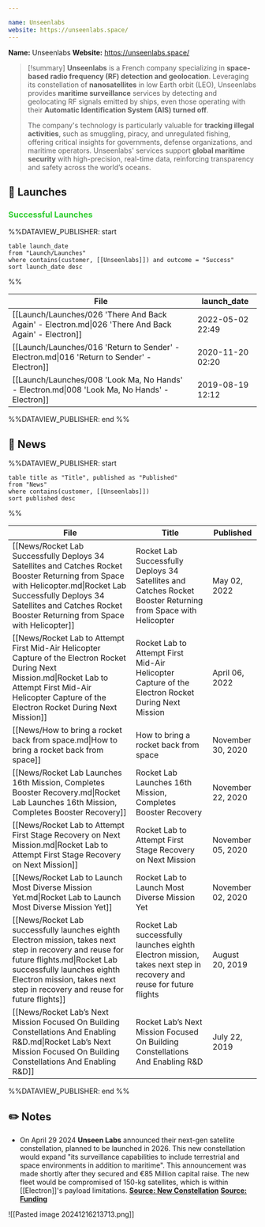 ```yaml
---

name: Unseenlabs
website: https://unseenlabs.space/
---
```


**Name:** Unseenlabs
**Website:** https://unseenlabs.space/

>[!summary]
**Unseenlabs** is a French company specializing in **space-based radio frequency (RF) detection and geolocation**. Leveraging its constellation of **nanosatellites** in low Earth orbit (LEO), Unseenlabs provides **maritime surveillance** services by detecting and geolocating RF signals emitted by ships, even those operating with their **Automatic Identification System (AIS) turned off**. 
>
>The company's technology is particularly valuable for **tracking illegal activities**, such as smuggling, piracy, and unregulated fishing, offering critical insights for governments, defense organizations, and maritime operators. Unseenlabs' services support **global maritime security** with high-precision, real-time data, reinforcing transparency and safety across the world’s oceans.


## 🚀 Launches

### <span style="color:limegreen">Successful Launches</span>

%%DATAVIEW_PUBLISHER: start
```
table launch_date
from "Launch/Launches"
where contains(customer, [[Unseenlabs]]) and outcome = "Success"
sort launch_date desc
```
%%

| File                                                                                                | launch_date      |
| --------------------------------------------------------------------------------------------------- | ---------------- |
| [[Launch/Launches/026 'There And Back Again' - Electron.md\|026 'There And Back Again' - Electron]] | 2022-05-02 22:49 |
| [[Launch/Launches/016 'Return to Sender' - Electron.md\|016 'Return to Sender' - Electron]]         | 2020-11-20 02:20 |
| [[Launch/Launches/008 'Look Ma, No Hands' - Electron.md\|008 'Look Ma, No Hands' - Electron]]       | 2019-08-19 12:12 |

%%DATAVIEW_PUBLISHER: end %%

## 📰 News
%%DATAVIEW_PUBLISHER: start
```
table title as "Title", published as "Published"
from "News"
where contains(customer, [[Unseenlabs]])
sort published desc
```
%%

| File                                                                                                                                                                                                                                                 | Title                                                                                                                | Published         |
| ---------------------------------------------------------------------------------------------------------------------------------------------------------------------------------------------------------------------------------------------------- | -------------------------------------------------------------------------------------------------------------------- | ----------------- |
| [[News/Rocket Lab Successfully Deploys 34 Satellites and Catches Rocket Booster Returning from Space with Helicopter.md\|Rocket Lab Successfully Deploys 34 Satellites and Catches Rocket Booster Returning from Space with Helicopter]]             | Rocket Lab Successfully Deploys 34 Satellites and Catches Rocket Booster Returning from Space with Helicopter        | May 02, 2022      |
| [[News/Rocket Lab to Attempt First Mid-Air Helicopter Capture of the Electron Rocket During Next Mission.md\|Rocket Lab to Attempt First Mid-Air Helicopter Capture of the Electron Rocket During Next Mission]]                                     | Rocket Lab to Attempt First Mid-Air Helicopter Capture of the Electron Rocket During Next Mission                    | April 06, 2022    |
| [[News/How to bring a rocket back from space.md\|How to bring a rocket back from space]]                                                                                                                                                             | How to bring a rocket back from space                                                                                | November 30, 2020 |
| [[News/Rocket Lab Launches 16th Mission, Completes Booster Recovery.md\|Rocket Lab Launches 16th Mission, Completes Booster Recovery]]                                                                                                               | Rocket Lab Launches 16th Mission, Completes Booster Recovery                                                         | November 22, 2020 |
| [[News/Rocket Lab to Attempt First Stage Recovery on Next Mission.md\|Rocket Lab to Attempt First Stage Recovery on Next Mission]]                                                                                                                   | Rocket Lab to Attempt First Stage Recovery on Next Mission                                                           | November 05, 2020 |
| [[News/Rocket Lab to Launch Most Diverse Mission Yet.md\|Rocket Lab to Launch Most Diverse Mission Yet]]                                                                                                                                             | Rocket Lab to Launch Most Diverse Mission Yet                                                                        | November 02, 2020 |
| [[News/Rocket Lab successfully launches eighth Electron mission,  takes next step in recovery and reuse for future flights.md\|Rocket Lab successfully launches eighth Electron mission,  takes next step in recovery and reuse for future flights]] | Rocket Lab successfully launches eighth Electron mission,  takes next step in recovery and reuse for future flights  | August 20, 2019   |
| [[News/Rocket Lab’s Next Mission Focused On Building Constellations And Enabling R&D.md\|Rocket Lab’s Next Mission Focused On Building Constellations And Enabling R&D]]                                                                             | Rocket Lab’s Next Mission Focused On Building Constellations And Enabling R&D                                        | July 22, 2019     |

%%DATAVIEW_PUBLISHER: end %%

## ✏️ Notes

 - On April 29 2024 **Unseen Labs** announced their next-gen satellite constellation, planned to be launched in 2026. This new constellation would expand "its surveillance capabilities to include terrestrial and space environments in addition to maritime". This announcement was made shortly after they secured and €85 Million capital raise. 
   The new fleet would be compromised of 150-kg satellites, which is within [[Electron]]'s payload limitations. 
   **[Source: New Constellation](https://unseenlabs.space/2024/04/29/unseenlabs-announces-next-generation-satellite-constellation-for-2026-to-monitor-sea-land-and-space-environments-from-space/)**
   [**Source: Funding**](https://unseenlabs.space/2024/02/26/unseenlabs-announces-a-record-breaking-fundraising-of-e85-million/)

![[Pasted image 20241216213713.png]]